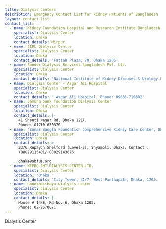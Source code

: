 ```yaml
---
title: Dialysis Centers
description: Emergency Contact List for kidney Patients of Bangladesh
layout: contact-list
contact_list:
  - name: Kidney Foundation Hospital and Research Institute Bangladesh
    specialist: Dialysis Center
    location: Dhaka
    contact_details: Mirpur.
  - name: SIBL Dialysis Centre
    specialist: Dialysis Center
    location: Dhaka
    contact_details: 'Fattah Plaza, 70, Dhaka 1205'
  - name: Sandor Dialysis Services Bangladesh Pvt. Ltd.
    specialist: Dialysis Center
    location: Dhaka
    contact_details: 'National Institute of Kidney Diseases & Urology.Phone: 01975-689494'
  - name: Dialysis Center - Asgar Ali Hospital
    specialist: Dialysis Center
    location: Dhaka
    contact_details: ' Asgar Ali Hospital. Phone: 09666-710602'
  - name: Jamuna bank foundation Dialysis Center
    specialist: Dialysis Center
    location: Dhaka
    contact_details: |-
      41 Shanti Nagar Rd, Dhaka 1217.
      Phone: 01710-650370
  - name: 'Sonar Bangla Foundation Comprehensive Kidney Care Center, Dhaka'
    specialist: Dialysis Center
    location: Dhaka
    contact_details: >-
      23/6 Rupayon Shelford (Level-5), Shyamoli, Dhaka. Contact :
      +88029115401/+88029143676

      dhaka@sbfus.org
  - name: NIPRO JMI DIALYSIS CENTER LTD.
    specialist: Dialysis Center
    location: 'Dhaka '
    contact_details: 'City Tower, 44/7, West Panthapath, Dhaka, 1205.  Phone: 01777-742740'
  - name: Gonoshasthaya Dialysis Center
    specialist: Dialysis Center
    location: Dhaka
    contact_details: |-
      House # 14/E, Rd No. 6, Dhaka 1205. 
      Phone: 02-9670071
---
```



Dialysis Center
